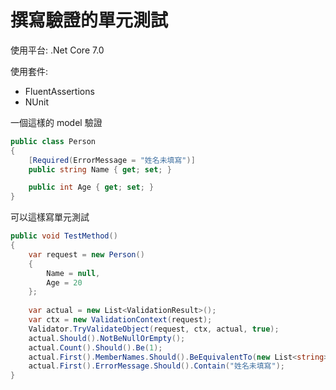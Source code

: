 # 撰寫驗證的單元測試

使用平台: .Net Core 7.0

使用套件:
- FluentAssertions
- NUnit

一個這樣的 model 驗證

```csharp
public class Person
{
    [Required(ErrorMessage = "姓名未填寫")]
    public string Name { get; set; }

    public int Age { get; set; }
}
```

可以這樣寫單元測試

```csharp
public void TestMethod()
{
    var request = new Person()
    {
        Name = null,
        Age = 20
    };
    
    var actual = new List<ValidationResult>();
    var ctx = new ValidationContext(request);
    Validator.TryValidateObject(request, ctx, actual, true);
    actual.Should().NotBeNullOrEmpty();
    actual.Count().Should().Be(1);
    actual.First().MemberNames.Should().BeEquivalentTo(new List<string>() {$"{nameof(request.Name)}" });
    actual.First().ErrorMessage.Should().Contain("姓名未填寫");
}
```